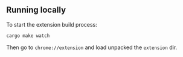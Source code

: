 ## Running locally

To start the extension build process:

```bash
cargo make watch
```

Then go to `chrome://extension` and load unpacked the `extension` dir.
